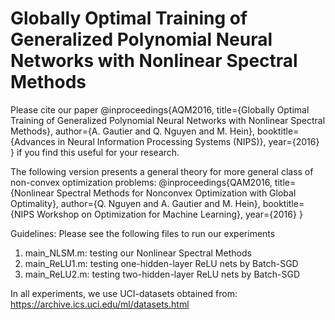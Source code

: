 # Globally Optimal Training of Generalized Polynomial Neural Networks with Nonlinear Spectral Methods

Please cite our paper
@inproceedings{AQM2016,
  title={Globally Optimal Training of Generalized Polynomial Neural Networks with Nonlinear Spectral Methods},
  author={A. Gautier and Q. Nguyen and M. Hein},
  booktitle={Advances in Neural Information Processing Systems (NIPS)},
  year={2016}
}
if you find this useful for your research.

The following version presents a general theory for more general class of non-convex optimization problems:
@inproceedings{QAM2016,
  title={Nonlinear Spectral Methods for Nonconvex Optimization with Global Optimality},
  author={Q. Nguyen and A. Gautier and M. Hein},
  booktitle={NIPS Workshop on Optimization for Machine Learning},
  year={2016}
}

Guidelines: 
Please see the following files to run our experiments
1. main_NLSM.m: testing our Nonlinear Spectral Methods
2. main_ReLU1.m: testing one-hidden-layer ReLU nets by Batch-SGD
3. main_ReLU2.m: testing two-hidden-layer ReLU nets by Batch-SGD

In all experiments, we use UCI-datasets obtained from:
https://archive.ics.uci.edu/ml/datasets.html

